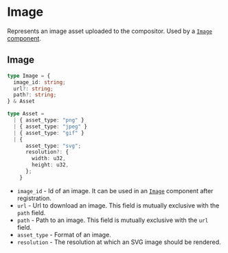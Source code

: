 # Image

Represents an image asset uploaded to the compositor. Used by a [`Image` component](../components/Image).

## Image

```typescript
type Image = {
  image_id: string;
  url?: string;
  path?: string;
} & Asset

type Asset =
  | { asset_type: "png" }
  | { asset_type: "jpeg" }
  | { asset_type: "gif" }
  | { 
      asset_type: "svg";
      resolution?: {
        width: u32,
        height: u32,
      };
    }
```

- `image_id` - Id of an image. It can be used in an [`Image`](../components/Image) component after registration.
- `url` - Url to download an image. This field is mutually exclusive with the `path` field.
- `path` - Path to an image. This field is mutually exclusive with the `url` field.
- `asset_type` - Format of an image.
- `resolution` - The resolution at which an SVG image should be rendered.
